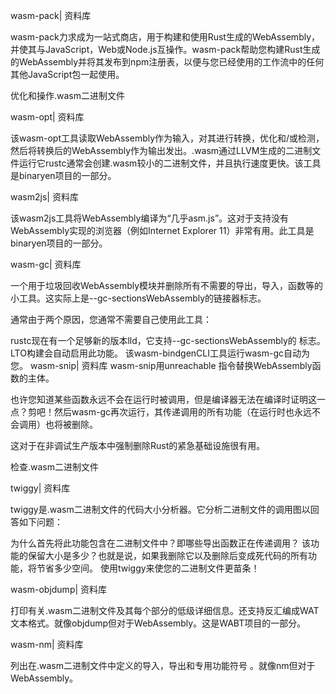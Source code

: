 wasm-pack| 资料库

wasm-pack力求成为一站式商店，用于构建和使用Rust生成的WebAssembly，并使其与JavaScript，Web或Node.js互操作。wasm-pack帮助您构建Rust生成的WebAssembly并将其发布到npm注册表，以便与您已经使用的工作流中的任何其他JavaScript包一起使用。

优化和操作.wasm二进制文件

wasm-opt| 资料库

该wasm-opt工具读取WebAssembly作为输入，对其进行转换，优化和/或检测，然后将转换后的WebAssembly作为输出发出。.wasm通过LLVM生成的二进制文件运行它rustc通常会创建.wasm较小的二进制文件，并且执行速度更快。该工具是binaryen项目的一部分。

wasm2js| 资料库

该wasm2js工具将WebAssembly编译为“几乎asm.js”。这对于支持没有WebAssembly实现的浏览器（例如Internet Explorer 11）非常有用。此工具是binaryen项目的一部分。

wasm-gc| 资料库

一个用于垃圾回收WebAssembly模块并删除所有不需要的导出，导入，函数等的小工具。这实际上是--gc-sectionsWebAssembly的链接器标志。

通常由于两个原因，您通常不需要自己使用此工具：

rustc现在有一个足够新的版本lld，它支持--gc-sectionsWebAssembly的 标志。LTO构建会自动启用此功能。
该wasm-bindgenCLI工具运行wasm-gc自动为您。
wasm-snip| 资料库
wasm-snip用unreachable 指令替换WebAssembly函数的主体。

也许您知道某些函数永远不会在运行时被调用，但是编译器无法在编译时证明这一点？剪吧！然后wasm-gc再次运行，其传递调用的所有功能（在运行时也永远不会调用）也将被删除。

这对于在非调试生产版本中强制删除Rust的紧急基础设施很有用。

检查.wasm二进制文件

twiggy| 资料库

twiggy是.wasm二进制文件的代码大小分析器。它分析二进制文件的调用图以回答如下问题：

为什么首先将此功能包含在二进制文件中？即哪些导出函数正在传递调用？
该功能的保留大小是多少？也就是说，如果我删除它以及删除后变成死代码的所有功能，将节省多少空间。
使用twiggy来使您的二进制文件更苗条！

wasm-objdump| 资料库

打印有关.wasm二进制文件及其每个部分的低级详细信息。还支持反汇编成WAT文本格式。就像objdump但对于WebAssembly。这是WABT项目的一部分。

wasm-nm| 资料库

列出在.wasm二进制文件中定义的导入，导出和专用功能符号 。就像nm但对于WebAssembly。